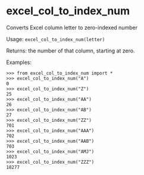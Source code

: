 # excel_col_to_index_num

Converts Excel column letter to zero-indexed number

Usage: `excel_col_to_index_num(letter)`

Returns: the number of that column, starting at zero.

Examples:

```
>>> from excel_col_to_index_num import *
>>> excel_col_to_index_num("A")
0
>>> excel_col_to_index_num("Z")
25
>>> excel_col_to_index_num("AA")
26
>>> excel_col_to_index_num("AB")
27
>>> excel_col_to_index_num("ZZ")
701
>>> excel_col_to_index_num("AAA")
702
>>> excel_col_to_index_num("AAB")
703
>>> excel_col_to_index_num("AMJ")
1023
>>> excel_col_to_index_num("ZZZ")
18277
```
